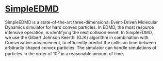 <!--
.. title: SimpleEDMD
.. slug: SimpleEDMD
.. date: 2018-01-05 21:35:00 UTC+01:00
.. tags: 
.. category: 
.. link:
.. description: 
.. type: text
.. pretty_url: False
.. image: /files/nnl.png
-->

<a href="https://github.com/Grieverheart/SimpleEDMD" target="_blank"><h1>SimpleEDMD</h1></a>

SimpleEDMD is a state-of-the-art three-dimensional Event-Driven Molecular Dynamics simulator for hard convex particles. In EDMD, the most resource intensive operation, is identifying the next collision event. In SimpleEDMD, we use the Gilbert Johnson Keerthi (GJK) algorithm in combination with Conservative advancement, to efficiently predict the collision time between arbitrarily shaped convex particles. The simulator can handle simulations of particles in the order of 10<sup>6</sup> in a reasonable amount of time.
